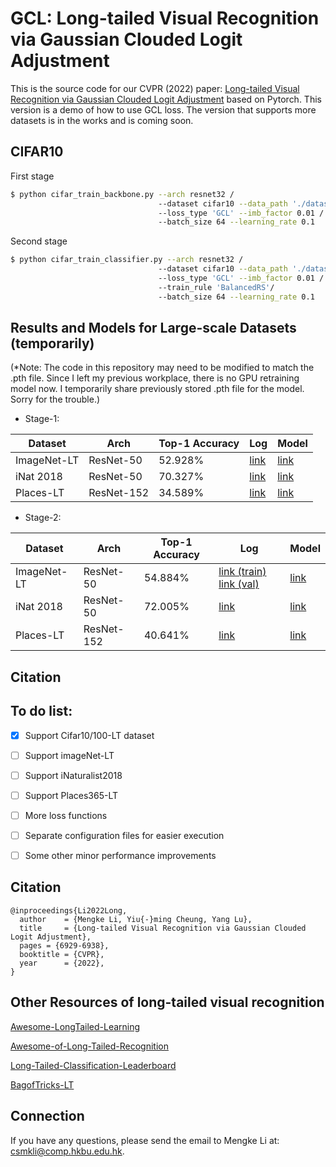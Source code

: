 # GCL: Long-tailed Visual Recognition via Gaussian Clouded Logit Adjustment
This is the source code for our CVPR (2022) paper: [Long-tailed Visual Recognition via Gaussian Clouded Logit Adjustment](https://openaccess.thecvf.com/content/CVPR2022/html/Li_Long-Tailed_Visual_Recognition_via_Gaussian_Clouded_Logit_Adjustment_CVPR_2022_paper.html) based on Pytorch. 
This version is a demo of how to use GCL loss. The version that supports more datasets is in the works and is coming soon.

## CIFAR10
First stage
```bash
$ python cifar_train_backbone.py --arch resnet32 /
                                 --dataset cifar10 --data_path './dataset/data_img' /
                                 --loss_type 'GCL' --imb_factor 0.01 /
                                 --batch_size 64 --learning_rate 0.1 
```
Second stage
```bash
$ python cifar_train_classifier.py --arch resnet32 /
                                 --dataset cifar10 --data_path './dataset/data_img' /
                                 --loss_type 'GCL' --imb_factor 0.01 /
                                 --train_rule 'BalancedRS'/
                                 --batch_size 64 --learning_rate 0.1 
```

## Results and Models for Large-scale Datasets (temporarily)

(*Note: The code in this repository may need to be modified to match the .pth file. Since I left my previous workplace, there is no GPU retraining model now. I temporarily share previously stored .pth file for the model. Sorry for the trouble.)

* Stage-1:

| Dataset     | Arch       | Top-1 Accuracy | Log           | Model |
| ----------- | ---------- | -------------- | ------------- | ----- |
| ImageNet-LT | ResNet-50  | 52.928%        | [link](https://lifehkbueduhk-my.sharepoint.com/:u:/g/personal/18482244_life_hkbu_edu_hk/EYro8K-qsKJOvkPf3RJrn6oBnd98VXIQlkrCnQLoex-U8Q?e=2TJOaF)        | [link](https://lifehkbueduhk-my.sharepoint.com/:u:/g/personal/18482244_life_hkbu_edu_hk/EYro8K-qsKJOvkPf3RJrn6oBnd98VXIQlkrCnQLoex-U8Q?e=2TJOaF)  |
| iNat 2018   | ResNet-50  | 70.327%        | [link](https://lifehkbueduhk-my.sharepoint.com/:u:/r/personal/18482244_life_hkbu_edu_hk/Documents/Migration%20files/long-tailed-work/LT-Classification-2/shared%20files/iNat%202018/iNat_NoiScr_None_mixup_70.327/iNat-backbone-bs256.log?csf=1&web=1&e=1SDUuz)   | [link]([https://drive.google.com/file/d/1wvj-cITz8Ps1TksLHi_KoGsq9CecXcVt/view?usp=sharing](https://lifehkbueduhk-my.sharepoint.com/:u:/r/personal/18482244_life_hkbu_edu_hk/Documents/Migration%20files/long-tailed-work/LT-Classification-2/shared%20files/iNat%202018/iNat_NoiScr_None_mixup_70.327/iNat-backbone-bs256.log?csf=1&web=1&e=1SDUuz))  |
| Places-LT   | ResNet-152 | 34.589%        | [link](https://lifehkbueduhk-my.sharepoint.com/:u:/g/personal/18482244_life_hkbu_edu_hk/EeZKudpg0WVAm0LDkY2EIzMBIA88fzyUobI4UCY5wkP4tg?e=AsLrWd)        | [link](https://lifehkbueduhk-my.sharepoint.com/:u:/g/personal/18482244_life_hkbu_edu_hk/EeZKudpg0WVAm0LDkY2EIzMBIA88fzyUobI4UCY5wkP4tg)  |

* Stage-2:

| Dataset     | Arch       | Top-1 Accuracy | Log           | Model |
| ----------- | ---------- | -------------- | ------------- | ----- |
| ImageNet-LT | ResNet-50  | 54.884%        | [link (train)](https://lifehkbueduhk-my.sharepoint.com/:x:/g/personal/18482244_life_hkbu_edu_hk/EdjYUsWSEyhHih_77ETKo6QBffmR0_weBek8sXuT2E6SBQ?e=IHQ2mz)  [link (val)](https://lifehkbueduhk-my.sharepoint.com/:x:/g/personal/18482244_life_hkbu_edu_hk/EXzcoAhffupAjgq2UidEBSMBxuT5g8C2GmFjSsvQ2gpmpg)| [link](https://lifehkbueduhk-my.sharepoint.com/:u:/g/personal/18482244_life_hkbu_edu_hk/EfS6Y3e0AvlCg4Gawwcoo7QBpHPrN4ckDylxaAfIvHoJiA)  |
| iNat 2018   | ResNet-50  | 72.005%        | [link](https://lifehkbueduhk-my.sharepoint.com/:u:/r/personal/18482244_life_hkbu_edu_hk/Documents/Migration%20files/long-tailed-work/LT-Classification-2/shared%20files/iNat%202018/iNat_NoiScr_None_mixup_70.327/iNat-backbone-bs256.log?csf=1&web=1&e=1SDUuz)    | [link]([https://drive.google.com/file/d/1crOo3INxqkz8ZzKZt9pH4aYb3-ep4lo-/view?usp=sharing](https://lifehkbueduhk-my.sharepoint.com/:u:/r/personal/18482244_life_hkbu_edu_hk/Documents/Migration%20files/long-tailed-work/LT-Classification-2/shared%20files/iNat%202018/iNat_NoiScr_None_mixup_70.327/iNat-backbone-bs256.log?csf=1&web=1&e=1SDUuz))   |
| Places-LT   | ResNet-152 | 40.641%          | [link](https://lifehkbueduhk-my.sharepoint.com/:u:/g/personal/18482244_life_hkbu_edu_hk/EeZKudpg0WVAm0LDkY2EIzMBIA88fzyUobI4UCY5wkP4tg)  | [link](https://lifehkbueduhk-my.sharepoint.com/:u:/g/personal/18482244_life_hkbu_edu_hk/Eexoqm9t4ylGqKNW2N_0LFsBgEz-_NtUdRAYHZyyRPfHWQ?e=2xfKXh)  |

## <a name="Citation"></a>Citation

## To do list:
- [x] Support Cifar10/100-LT dataset
- [ ] Support imageNet-LT
- [ ] Support iNaturalist2018
- [ ] Support Places365-LT
- [ ] More loss functions
- [ ] Separate configuration files for easier execution
- [ ] Some other minor performance improvements


## Citation
```
@inproceedings{Li2022Long,
  author    = {Mengke Li, Yiu{-}ming Cheung, Yang Lu},
  title     = {Long-tailed Visual Recognition via Gaussian Clouded Logit Adjustment},
  pages = {6929-6938},
  booktitle = {CVPR},
  year      = {2022},
}
```

## Other Resources of long-tailed visual recognition
[Awesome-LongTailed-Learning](https://github.com/Vanint/Awesome-LongTailed-Learning)

[Awesome-of-Long-Tailed-Recognition](https://github.com/zwzhang121/Awesome-of-Long-Tailed-Recognition)

[Long-Tailed-Classification-Leaderboard](https://github.com/yanyanSann/Long-Tailed-Classification-Leaderboard)

[BagofTricks-LT](https://github.com/zhangyongshun/BagofTricks-LT)

## Connection
If you have any questions, please send the email to Mengke Li at: csmkli@comp.hkbu.edu.hk.
